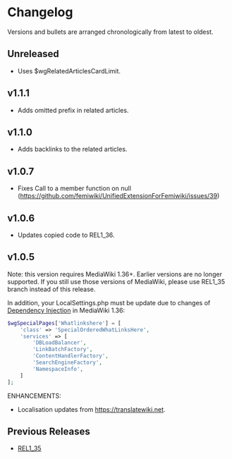 # Changelog

Versions and bullets are arranged chronologically from latest to oldest.

## Unreleased

- Uses $wgRelatedArticlesCardLimit.

## v1.1.1

- Adds omitted prefix in related articles.

## v1.1.0

- Adds backlinks to the related articles.

## v1.0.7

- Fixes Call to a member function on null (https://github.com/femiwiki/UnifiedExtensionForFemiwiki/issues/39)

## v1.0.6

- Updates copied code to REL1_36.

## v1.0.5

Note: this version requires MediaWiki 1.36+. Earlier versions are no longer supported.
If you still use those versions of MediaWiki, please use REL1_35 branch instead of this release.

In addition, your LocalSettings.php must be update due to changes of [Dependency Injection] in MediaWiki 1.36:

```php
$wgSpecialPages['Whatlinkshere'] = [
	'class' => 'SpecialOrderedWhatLinksHere',
	'services' => [
		'DBLoadBalancer',
		'LinkBatchFactory',
		'ContentHandlerFactory',
		'SearchEngineFactory',
		'NamespaceInfo',
	]
];
```

ENHANCEMENTS:

- Localisation updates from https://translatewiki.net.

## Previous Releases

- [REL1_35](https://github.com/femiwiki/UnifiedExtensionForFemiwiki/blob/REL1_35/CHANGELOG.md)

[dependency injection]: https://www.mediawiki.org/wiki/Dependency_Injection

